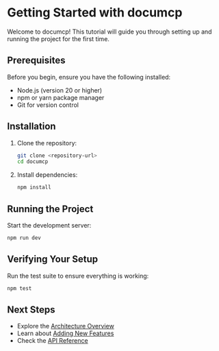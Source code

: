 # Getting Started with documcp

Welcome to documcp! This tutorial will guide you through setting up and running the project for the first time.

## Prerequisites

Before you begin, ensure you have the following installed:

- Node.js (version 20 or higher)
- npm or yarn package manager
- Git for version control

## Installation

1. Clone the repository:
   ```bash
   git clone <repository-url>
   cd documcp
   ```

2. Install dependencies:
   ```bash
   npm install
   ```

## Running the Project

Start the development server:
```bash
npm run dev
```

## Verifying Your Setup

Run the test suite to ensure everything is working:
```bash
npm test
```

## Next Steps

- Explore the [Architecture Overview](../explanation/architecture-overview.md)
- Learn about [Adding New Features](../how-to/how-to-add-a-new-feature.md)
- Check the [API Reference](../reference/api-reference.md)
